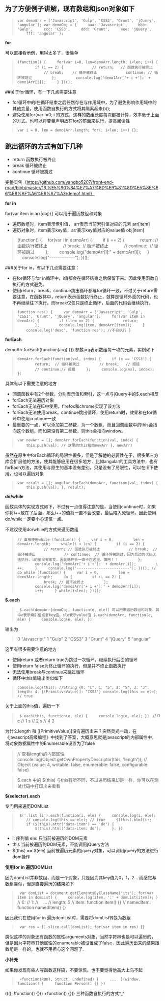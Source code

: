 ## 为了方便例子讲解，现有数组和json对象如下

>`var demoArr = ['Javascript', 'Gulp', 'CSS3', 'Grunt', 'jQuery', 'angular'];
var demoObj = {
    aaa: 'Javascript',
    bbb: 'Gulp',
    ccc: 'CSS3',
    ddd: 'Grunt',
    eee: 'jQuery',
    fff: 'angular'
};`

**for**

可以直接看示例，用得太多了，很简单

>`(function() {
    for(var i=0, len=demoArr.length; i<len; i++) {
        if (i == 2) {
            // return;   // 函数执行被终止
            // break;    // 循环被终止
            continue; // 循环被跳过
        };
        console.log('demo1Arr['+ i +']:' + demo1Arr[i]);
    }
})();`

##关于for循环，有一下几点需要注意
* for循环中的i在循环结束之后任然存在与作用域中，为了避免影响作用域中的其他变量，使用函数自执行的方式将其隔离起来()();
* 避免使用for(var i=0; i 的方式，这样的数组长度每次都被计算，效率低于上面的方式。也可以将变量声明放在for的前面来执行，提高阅读性

>`var i = 0, len = demo1Arr.length;
for(; i<len; i++) {};`

## 跳出循环的方式有如下几种
* return 函数执行被终止
* break 循环被终止
* continue 循环被跳过

完整实例（https://github.com/yangbo5207/front-end-road/blob/master/16.%E5%90%84%E7%A7%8D%E9%81%8D%E5%8E%86%E8%AF%A6%E8%A7%A3/demo1.html）

**for in**

for(var item in arr|obj){} 可以用于遍历数组和对象
* 遍历数组时，item表示索引值， arr表示当前索引值对应的元素 arr[item]
* 遍历对象时，item表示key值，arr表示key值对应的value值 obj[item]
>(function() {
    for(var i in demoArr) {
        if (i == 2) {
            return; // 函数执行被终止
            // break;  // 循环被终止
            // continue;  // 循环被跳过
        };
        console.log("demoArr[i]:" + demoArr[i]);
    }
    console.log("-------------");
})();

###关于for in，有以下几点需要注意：
* 在for循环与for in循环中，i值都会在循环结束之后保留下来。因此使用函数自执行的方式避免。
* 使用return，break，continue跳出循环都与for循环一致，不过关于return需要注意，在函数体中，return表示函数执行终止，就算是循环外面的代码，也不再继续往下执行。而break仅仅只是终止循环，后面的代码会继续执行。

>`function res() {
    var demoArr = ['Javascript', 'Gulp', 'CSS3', 'Grunt', 'jQuery', 'angular'];
    for(var item in demoArr) {
        if (item == 2) {
            return;
        };
        console.log(item, demoArr[item]);
    }
    console.log('desc', 'function res'); //不会执行
}`

**forEach**

demoArr.forEach(function(arg) {})
参数arg表示数组每一项的元素，实例如下
>`demoArr.forEach(function(val, index) {
    if (e == 'CSS3') {
        return;  // 循环被跳过
        // break;   // 报错
        // continue;// 报错
    };
    console.log(val, index);
})`

具体有以下需要注意的地方
* 回调函数中有2个参数，分别表示值和索引，这一点与jQuery中的$.each相反
* forEach无法遍历对象
* forEach无法在IE中使用，firefox和chrome实现了该方法
* forEach无法使用break，continue跳出循环，使用return时，效果和在for循环中使用continue一致
* 最重要的一点，可以添加第二参数，为一个数组，而且回调函数中的this会指向这个数组。而如果没有第二参数，则this会指向window。

>`var newArr = [];
demoArr.forEach(function(val, index) {
    this.push(val); // 这里的this指向newArr
}, newArr)`

虽然在原生中forEach循环的局限性很多，但是了解他的必要性在于，很多第三方库会扩展他的方法，使其能够应用在很多地方，比如angular的工具方法中，也有forEach方法，其使用与原生的基本没有差别，只是没有了局限性，可以在IE下使用，也可以遍历对象

>`var result = [];
angular.forEach(demoArr, function(val, index) {
    this.push(val);
}, result);`

**do/while**

函数具体的实现方式如下，不过有一点值得注意的是，当使用continue时，如果你将i++放在了后面，那么i++的值将一直不会改变，最后陷入死循环。因此使用do/while一定要小心谨慎一点。

不建议使用do/while的方式来遍历数组

>`// 直接使用while
(function() {
    var i = 0,
        len = demoArr.length;
    while(i < len) {
        if (i == 2) {
            // return; // 函数执行被终止
            // break;  // 循环被终止
            // continue;  // 循环将被跳过，因为后边的代码无法执行，i的值没有改变，因此循环会一直卡在这里，慎用！！
        };
        console.log('demoArr['+ i +']:' + demoArr[i]);
        i ++;
    }
    console.log('------------------------');
})();
// do while
(function() {
    var i = 0,
        len = demo3Arr.length;
    do {
        if (i == 2) {
            break; // 循环被终止
        };
        console.log('demo2Arr['+ i +']:' + demo3Arr[i]);
        i++;
    } while(i<len);
})();`

**$.each**
>`
$.each(demoArr|demoObj, function(e, ele))
可以用来遍历数组和对象，其中e表示索引值或者key值，ele表示value值
$.each(demoArr, function(e, ele) {
    console.log(e, ele);
})`

输出为
>0 "Javascript"
1 "Gulp"
2 "CSS3"
3 "Grunt"
4 "jQuery"
5 "angular"

这里有很多需要注意的地方

* 使用return 或者return true为跳过一次循环，继续执行后面的循环
* 使用return false为终止循环的执行，但是并不终止函数执行
* 无法使用break与continue来跳过循环
* 循环中this值输出类似如下

>`console.log(this);
//String {0: "C", 1: "S", 2: "S", 3: "3", length: 4, [[PrimitiveValue]]: "CSS3"}
console.log(this == ele);
// true`

关于上面的this值，遍历一下
>`
$.each(this, function(e, ele) {
    console.log(e, ele);
})`
 
>// 0 c
// 1 s
// 2 s
// 4 3

为什么length 和 [[PrimitiveValue]]没有遍历出来？突然灵光一动，在《javascript高级编程》中找到了答案，大概意思就是javascript的内部属性中，将对象数据属性中的Enumerable设置为了false

>// 查看length的内部属性
console.log(Object.getOwnPropertyDescriptor(this, 'length'));
// Object {value: 4, writable: false, enumerable: false, configurable: false}

>$.each 中的 $(this) 与this有所不同，不过遍历结果却是一样，你可以在测试代码中打印出来看看

**$(selecter).each**

专门用来遍历DOMList
>`
$('.list li').each(function(i, ele) {
    console.log(i, ele);
    // console.log(this == ele); // true
    $(this).html(i);
    if ($(this).attr('data-item') == 'do') {
        $(this).html('data-item: do');
    };
})`

* i: 序列值 ele: 只当前被遍历的DOM元素
* this 当前被遍历的DOM元素，不能调用jQuery方法
* $(this) == $(ele) 当前被遍历元素的jquery对象，可以调用jquery的方法进行dom操作

**使用for in 遍历DOMList**

因为domList并非数组，而是一个对象，只是因为其key值为0，1，2… 而感觉与数组类似，但是直接遍历的结果如下
>`
var domList = document.getElementsByClassName('its');
for(var item in domList) {
    console.log(item, ':' + domList[item]);
}`
// 0: 
// 1: 
//    ...
// length: 5
// item: function item() {}
// namedItem: function namedItem() {}

因此我们在使用for in 遍历domList时，需要将domList转换为数组
>`
var res = [].slice.call(domList);
for(var item in res) {}`

类似这样的对象还有函数的属性arguments对象，当然字符串也是可以遍历的，但是因为字符串其他属性的enumerable被设置成了false，因此遍历出来的结果跟数组是一样的，也就不用担心这个问题了.

**小补充**

如果你发现有些人写函数这样搞，不要惊慌，也不要觉得他高大上鸟不起
>`
+function(ROOT, Struct, undefined) {
    ... 
}(window, function() {
    function Person() {}
})`

()(), !function() {}() +function() {}() 三种函数自执行的方式^_^

